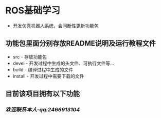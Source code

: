 # ROS基础学习
* 开发仿真机器人系统，会间断性更新功能包

## 功能包里面分别存放README说明及运行教程文件
* src - 存放功能包
* devel - 开发过程中生成的头文件、可执行文件等...
* build - 编译过程中生成的文件
* install - 开发过程中需要下载的文件

## 目前该项目拥有以下功能

### *欢迎联系本人-qq:2466913104*
